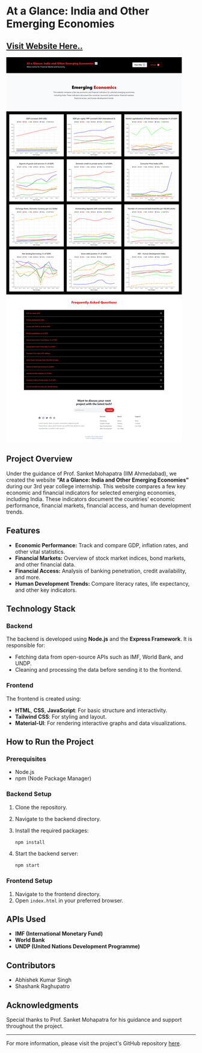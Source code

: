# At a Glance: India and Other Emerging Economies

## [Visit Website Here..](https://emerging-economics.dreel.co/)

![Preview](Preview.png)

## Project Overview

Under the guidance of Prof. Sanket Mohapatra (IIM Ahmedabad), we created the website **“At a Glance: India and Other Emerging Economies”** during our 3rd year college internship. This website compares a few key economic and financial indicators for selected emerging economies, including India. These indicators document the countries' economic performance, financial markets, financial access, and human development trends.

## Features

- **Economic Performance:** Track and compare GDP, inflation rates, and other vital statistics.
- **Financial Markets:** Overview of stock market indices, bond markets, and other financial data.
- **Financial Access:** Analysis of banking penetration, credit availability, and more.
- **Human Development Trends:** Compare literacy rates, life expectancy, and other key indicators.

## Technology Stack

### Backend

The backend is developed using **Node.js** and the **Express Framework**. It is responsible for:

- Fetching data from open-source APIs such as IMF, World Bank, and UNDP.
- Cleaning and processing the data before sending it to the frontend.

### Frontend

The frontend is created using:

- **HTML**, **CSS**, **JavaScript**: For basic structure and interactivity.
- **Tailwind CSS**: For styling and layout.
- **Material-UI**: For rendering interactive graphs and data visualizations.

## How to Run the Project

### Prerequisites

- Node.js
- npm (Node Package Manager)

### Backend Setup

1. Clone the repository.
2. Navigate to the backend directory.
3. Install the required packages:

    ```bash
    npm install
    ```

4. Start the backend server:

    ```bash
    npm start
    ```

### Frontend Setup

1. Navigate to the frontend directory.
2. Open `index.html` in your preferred browser.

## APIs Used

- **IMF (International Monetary Fund)**
- **World Bank**
- **UNDP (United Nations Development Programme)**

## Contributors

- Abhishek Kumar Singh
- Shashank Raghupatro

## Acknowledgments

Special thanks to Prof. Sanket Mohapatra for his guidance and support throughout the project.

---

For more information, please visit the project's GitHub repository [here](https://github.com/ABHISHEK-SIN-GH).
